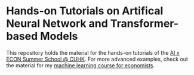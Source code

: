# Hands-on Tutorials on Artifical Neural Network and Transformer-based Models

This repository holds the material for the hands-on tutorials of the [AI x ECON Summer School @ CUHK](https://econ.cuhk.edu.hk/aiss/). 
For more advanced examples, check out the material for my [machine learning course for economists](https://github.com/ticoneva/data-analytics-course/tree/master/Examples).
